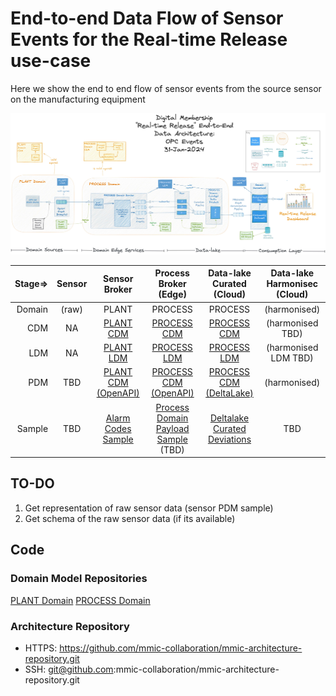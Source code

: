 # End-to-end Data Flow of Sensor Events for the Real-time Release use-case

Here we show the end to end flow of sensor events from the source sensor on the manufacturing equipment 

![archi collab config](images/Realtime-release-e2e.0.6-opc-events.jpg "End-to-end sensor data flow")


| Stage=>  | Sensor | Sensor Broker | Process Broker (Edge) | Data-lake Curated (Cloud) | Data-lake Harmonisec (Cloud) |
| --------:| :------: | :------: | :------: | :------: | :------: |
| Domain    | (raw)  | PLANT  | PROCESS    |PROCESS   |(harmonised)|
| CDM       | NA     | [PLANT CDM](https://github.com/mmic-collaboration/plant-domain-model)|[PROCESS CDM](https://github.com/mmic-collaboration/process-domain-model)|[PROCESS CDM](https://github.com/mmic-collaboration/process-domain-model)|(harmonised TBD)|
| LDM       | NA    |[PLANT LDM](https://github.com/mmic-collaboration/plant-domain-model/blob/development/model/Graphics/PLANT-Domain-LDM.png)|[PROCESS LDM](https://github.com/mmic-collaboration/process-domain-model/blob/development/model/Graphics/PROCESS-Domain-LDM.png)|[PROCESS LDM](https://github.com/mmic-collaboration/process-domain-model/blob/development/model/Graphics/PROCESS-Domain-LDM.png)|(harmonised LDM TBD)|
| PDM       | TBD    | [PLANT CDM (OpenAPI)](https://github.com/mmic-collaboration/plant-domain-model/blob/development/model/OpenAPI/PLANT-Domain-OpenAPI.json)  | [PROCESS CDM (OpenAPI)](https://github.com/mmic-collaboration/process-domain-model/blob/development/model/OpenAPI/Process-Domain-OpenAPI.json)    |[PROCESS CDM (DeltaLake)](https://github.com/mmic-collaboration/process-domain-model/blob/development/model/DeltaLake/PROCESS-Domain-DeltaLake.hql)   |(harmonised)|
| Sample    | TBD    | [Alarm Codes Sample](https://github.com/mmic-collaboration/plant-domain-model/blob/development/samples/Alarms-0.3.4-Sample200124.json) | [Process Domain Payload Sample](https://github.com/mmic-collaboration/plant-domain-model/blob/development/samples/openapi-deviations-0.3.3-Sample0001.json) (TBD)    | [Deltalake Curated Deviations](https://github.com/mmic-collaboration/process-domain-model/blob/development/samples/deltalake-deviations-0.3.3-0001.csv)   |TBD|

## TO-DO
1. Get representation of raw sensor data (sensor PDM sample)
2. Get schema of the raw sensor data (if its available) 

## Code 

### Domain Model Repositories

[PLANT Domain](https://github.com/mmic-collaboration/plant-domain-model/)
[PROCESS Domain](https://github.com/mmic-collaboration/process-domain-model/)

### Architecture Repository
 - HTTPS: https://github.com/mmic-collaboration/mmic-architecture-repository.git
 - SSH: git@github.com:mmic-collaboration/mmic-architecture-repository.git